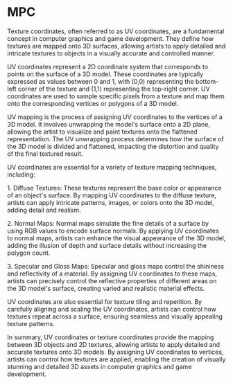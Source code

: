# MPC

<p>Texture coordinates, often referred to as UV coordinates, are a fundamental concept in computer graphics and game development. They define how textures are mapped onto 3D surfaces, allowing artists to apply detailed and intricate textures to objects in a visually accurate and controlled manner.</p>
<p>UV coordinates represent a 2D coordinate system that corresponds to points on the surface of a 3D model. These coordinates are typically expressed as values between 0 and 1, with (0,0) representing the bottom-left corner of the texture and (1,1) representing the top-right corner. UV coordinates are used to sample specific pixels from a texture and map them onto the corresponding vertices or polygons of a 3D model.</p>
<p>UV mapping is the process of assigning UV coordinates to the vertices of a 3D model. It involves unwrapping the model's surface onto a 2D plane, allowing the artist to visualize and paint textures onto the flattened representation. The UV unwrapping process determines how the surface of the 3D model is divided and flattened, impacting the distortion and quality of the final textured result.</p>
<p>UV coordinates are essential for a variety of texture mapping techniques, including:</p>
<p>1. Diffuse Textures: These textures represent the base color or appearance of an object's surface. By mapping UV coordinates to the diffuse texture, artists can apply intricate patterns, images, or colors onto the 3D model, adding detail and realism.</p>
<p>2. Normal Maps: Normal maps simulate the fine details of a surface by using RGB values to encode surface normals. By applying UV coordinates to normal maps, artists can enhance the visual appearance of the 3D model, adding the illusion of depth and surface details without increasing the polygon count.</p>
<p>3. Specular and Gloss Maps: Specular and gloss maps control the shininess and reflectivity of a material. By assigning UV coordinates to these maps, artists can precisely control the reflective properties of different areas on the 3D model's surface, creating varied and realistic material effects.</p>
<p>UV coordinates are also essential for texture tiling and repetition. By carefully aligning and scaling the UV coordinates, artists can control how textures repeat across a surface, ensuring seamless and visually appealing texture patterns.</p>
<p>In summary, UV coordinates or texture coordinates provide the mapping between 3D objects and 2D textures, allowing artists to apply detailed and accurate textures onto 3D models. By assigning UV coordinates to vertices, artists can control how textures are applied, enabling the creation of visually stunning and detailed 3D assets in computer graphics and game development.</p>